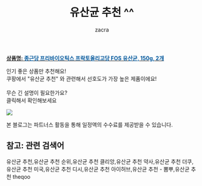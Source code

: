 ﻿---
layout: post
title:  "유산균 추천 ^^"
author: zacra
categories: [ 아이템 ]
tags: [유산균 추천,유산균 추천 순위,유산균 추천 클리앙,유산균 추천 약사,유산균 추천 더쿠,유산균 추천 미국,유산균 추천 디시,유산균 추천 아이허브,유산균 추천 - 뽐뿌,유산균 추천 theqoo]
image: https://static.coupangcdn.com/image/retail/images/13552524955484-78a3da51-35a1-4319-a4ef-7ddc768540dc.jpg 
description: "쿠팡에서 유산균 추천 관련 키워드로 가장 고객 선호도가 높은 제품이랍니다."
rating: 4.5
---

<a href="https://link.coupang.com/re/AFFSDP?lptag=AF8407795&pageKey=2207617074&itemId=3756924548&vendorItemId=4413411436&traceid=V0-153-58ff067481aa07a1"><b>상품명: <font color='#01579B'>종근당 프리바이오틱스 프락토올리고당 FOS 유산균, 150g, 2개</font></b></a>

인기 좋은 상품만 추천해요!<br/>
쿠팡에서 "유산균 추천" 와 관련해서 선호도가 가장 높은 제품이에요!<br/><br/>
무슨 긴 설명이 필요한가요?  
클릭해서 확인해보세요


<a href="https://link.coupang.com/re/AFFSDP?lptag=AF8407795&pageKey=2207617074&itemId=3756924548&vendorItemId=4413411436&traceid=V0-153-58ff067481aa07a1"><img src="https://thumbnail6.coupangcdn.com/thumbnails/remote/q89/image/retail/images/13559462807179-b78e08cc-ce84-4000-bb4b-64f9b9a75b1a.jpg"></a> 

본 블로그는 파트너스 활동을 통해 일정액의 수수료를 제공받을 수 있습니다.

## 참고: 관련 검색어    
유산균 추천,유산균 추천 순위,유산균 추천 클리앙,유산균 추천 약사,유산균 추천 더쿠,유산균 추천 미국,유산균 추천 디시,유산균 추천 아이허브,유산균 추천 - 뽐뿌,유산균 추천 theqoo